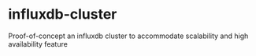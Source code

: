 # influxdb-cluster

Proof-of-concept an influxdb cluster to accommodate scalability and high availability feature
